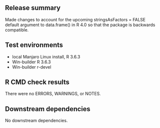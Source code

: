 ## Release summary

Made changes to account for the upcoming stringsAsFactors = FALSE default argument to data.frame() in R 4.0 so that the package is backwards compatible.

## Test environments

* local Manjaro Linux install, R 3.6.3
* Win-builder R 3.6.3
* Win-builder r-devel

## R CMD check results

There were no ERRORS, WARNINGS, or NOTES.

## Downstream dependencies

No downstream dependencies.
